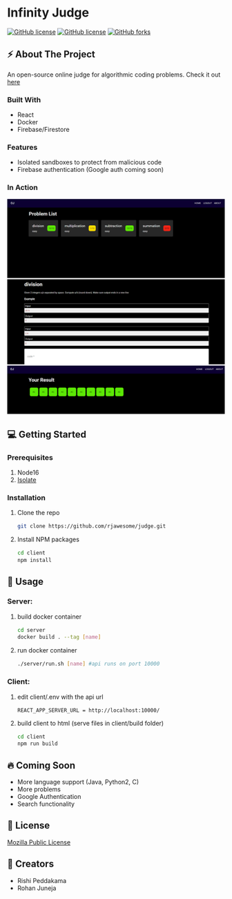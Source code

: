 # Infinity Judge

[![GitHub license](https://img.shields.io/github/license/rjawesome/Infinity-Judge?style=flat-square)](https://github.com/rjawesome/Infinity-Judge/blob/master/LICENSE) [![GitHub license](https://img.shields.io/github/contributors/rjawesome/Infinity-Judge?style=flat-square)](https://github.com/rjawesome/Infinity-Judge/contributors) [![GitHub forks](https://img.shields.io/github/stars/rjawesome/Infinity-Judge?style=flat-square)](https://github.com/rjawesome/Infinity-Judge/stargazers)

## ⚡ About The Project

An open-source online judge for algorithmic coding problems.
Check it out [here](https://judge.rohanj.dev/)

### Built With

- React
- Docker
- Firebase/Firestore

### Features

- Isolated sandboxes to protect from malicious code
- Firebase authentication (Google auth coming soon)

### In Action

<img src="./static/home.png">
<img src="./static/problem.png">
<img src="./static/result.png">

## 💻 Getting Started

### Prerequisites

1. Node16
2. [Isolate](https://github.com/ioi/isolate)

### Installation

1. Clone the repo
   ```sh
   git clone https://github.com/rjawesome/judge.git
   ```
2. Install NPM packages

   ```sh
   cd client
   npm install
   ```

## 🚀 Usage

### Server:

1. build docker container

   ```sh
   cd server
   docker build . --tag [name]
   ```

2. run docker container
   ```sh
   ./server/run.sh [name] #api runs on port 10000
   ```

### Client:

1. edit client/.env with the api url

   ```
   REACT_APP_SERVER_URL = http://localhost:10000/
   ```

2. build client to html (serve files in client/build folder)
   ```sh
   cd client
   npm run build
   ```

## 🔥 Coming Soon

- More language support (Java, Python2, C)
- More problems
- Google Authentication
- Search functionality

## 📢 License

[Mozilla Public License](https://github.com/rjawesome/judge/blob/master/LICENSE)

## 💯 Creators

- Rishi Peddakama
- Rohan Juneja
